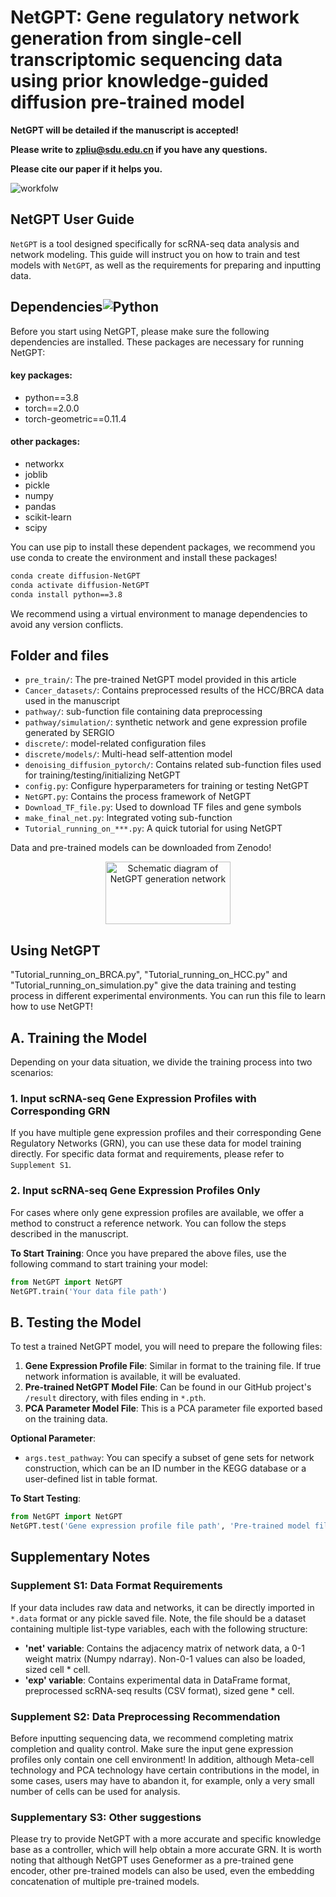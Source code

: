 

# NetGPT: Gene regulatory network generation from single-cell transcriptomic sequencing data using prior knowledge-guided diffusion pre-trained model #

**NetGPT will be detailed if the manuscript is accepted!**

**Please write to [zpliu@sdu.edu.cn](mailto:zpliu@sdu.edu.cn) if you have any questions.**

**Please cite our paper if it helps you.**

![workfolw](https://github.com/zpliulab/NetGPT/blob/main/images/logo.png)

## NetGPT User Guide

```NetGPT``` is a tool designed specifically for scRNA-seq data analysis and network modeling. This guide will instruct you on how to train and test models with ```NetGPT```, as well as the requirements for preparing and inputting data.

## Dependencies![Python](https://img.shields.io/badge/python-3.8-blue "Python")

Before you start using NetGPT, please make sure the following dependencies are installed. These packages are necessary for running NetGPT:

#### key packages:
- python==3.8
- torch==2.0.0
- torch-geometric==0.11.4

#### other packages:
- networkx
- joblib
- pickle
- numpy
- pandas
- scikit-learn
- scipy


You can use pip to install these dependent packages, we recommend you use conda to create the environment and install these packages!

```bash
conda create diffusion-NetGPT
conda activate diffusion-NetGPT
conda install python==3.8
```

We recommend using a virtual environment to manage dependencies to avoid any version conflicts.


## Folder and files

- `pre_train/`: The pre-trained NetGPT model provided in this article
- `Cancer_datasets/`: Contains preprocessed results of the HCC/BRCA data used in the manuscript
- `pathway/`: sub-function file containing data preprocessing
- `pathway/simulation/`: synthetic network and gene expression profile generated by SERGIO
- `discrete/`: model-related configuration files
- `discrete/models/`: Multi-head self-attention model
- `denoising_diffusion_pytorch/`: Contains related sub-function files used for training/testing/initializing NetGPT
- `config.py`: Configure hyperparameters for training or testing NetGPT
- `NetGPT.py`: Contains the process framework of NetGPT
- `Download_TF_file.py`: Used to download TF files and gene symbols
- `make_final_net.py`: Integrated voting sub-function
- `Tutorial_running_on_***.py`: A quick tutorial for using NetGPT

Data and pre-trained models can be downloaded from Zenodo!

<div align="center">
  <img src="https://github.com/zpliulab/NetGPT/blob/main/images/network.gif" alt="Schematic diagram of NetGPT generation network" style="width: 200px; height: 100px;"/>
</div>


## Using NetGPT

"Tutorial_running_on_BRCA.py", "Tutorial_running_on_HCC.py" and "Tutorial_running_on_simulation.py" give the data training and testing process in different experimental environments. You can run this file to learn how to use NetGPT!

## A. Training the Model

Depending on your data situation, we divide the training process into two scenarios:

### 1. Input scRNA-seq Gene Expression Profiles with Corresponding GRN

If you have multiple gene expression profiles and their corresponding Gene Regulatory Networks (GRN), you can use these data for model training directly. For specific data format and requirements, please refer to `Supplement S1`.

### 2. Input scRNA-seq Gene Expression Profiles Only

For cases where only gene expression profiles are available, we offer a method to construct a reference network. You can follow the steps described in the manuscript.

**To Start Training**: Once you have prepared the above files, use the following command to start training your model:

```python
from NetGPT import NetGPT
NetGPT.train('Your data file path')
```
## B. Testing the Model

To test a trained NetGPT model, you will need to prepare the following files:

1. **Gene Expression Profile File**: Similar in format to the training file. If true network information is available, it will be evaluated.
2. **Pre-trained NetGPT Model File**: Can be found in our GitHub project's `/result` directory, with files ending in `*.pth`.
3. **PCA Parameter Model File**: This is a PCA parameter file exported based on the training data.

**Optional Parameter**:

- `args.test_pathway`: You can specify a subset of gene sets for network construction, which can be an ID number in the KEGG database or a user-defined list in table format.

**To Start Testing**:

```python
from NetGPT import NetGPT
NetGPT.test('Gene expression profile file path', 'Pre-trained model file path')
```

## Supplementary Notes

### Supplement S1: Data Format Requirements

If your data includes raw data and networks, it can be directly imported in `*.data` format or any pickle saved file. Note, the file should be a dataset containing multiple list-type variables, each with the following structure:

- **'net' variable**: Contains the adjacency matrix of network data, a 0-1 weight matrix (Numpy ndarray). Non-0-1 values can also be loaded, sized cell * cell.
- **'exp' variable**: Contains experimental data in DataFrame format, preprocessed scRNA-seq results (CSV format), sized gene * cell.

### Supplement S2: Data Preprocessing Recommendation

Before inputting sequencing data, we recommend completing matrix completion and quality control. Make sure the input gene expression profiles only contain one cell environment! In addition, although Meta-cell technology and PCA technology have certain contributions in the model, in some cases, users may have to abandon it, for example, only a very small number of cells can be used for analysis.

### Supplementary S3: Other suggestions

Please try to provide NetGPT with a more accurate and specific knowledge base as a controller, which will help obtain a more accurate GRN. It is worth noting that although NetGPT uses Geneformer as a pre-trained gene encoder, other pre-trained models can also be used, even the embedding concatenation of multiple pre-trained models.
